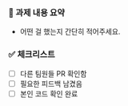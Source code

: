 ### 📌 과제 내용 요약

- 어떤 걸 했는지 간단히 적어주세요.

### ✅ 체크리스트

- [ ] 다른 팀원들 PR 확인함
- [ ] 필요한 피드백 남겼음
- [ ] 본인 코드 확인 완료
